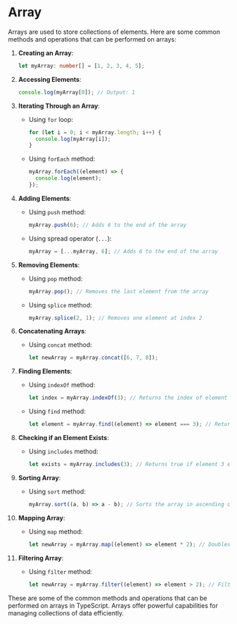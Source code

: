 # Array

Arrays are used to store collections of elements. Here are some common methods and operations that can be performed on arrays:

1. **Creating an Array**:

   ```typescript
   let myArray: number[] = [1, 2, 3, 4, 5];
   ```

2. **Accessing Elements**:

   ```typescript
   console.log(myArray[0]); // Output: 1
   ```

3. **Iterating Through an Array**:

   - Using `for` loop:
     ```typescript
     for (let i = 0; i < myArray.length; i++) {
       console.log(myArray[i]);
     }
     ```
   - Using `forEach` method:
     ```typescript
     myArray.forEach((element) => {
       console.log(element);
     });
     ```

4. **Adding Elements**:

   - Using `push` method:
     ```typescript
     myArray.push(6); // Adds 6 to the end of the array
     ```
   - Using spread operator (`...`):
     ```typescript
     myArray = [...myArray, 6]; // Adds 6 to the end of the array
     ```

5. **Removing Elements**:

   - Using `pop` method:
     ```typescript
     myArray.pop(); // Removes the last element from the array
     ```
   - Using `splice` method:
     ```typescript
     myArray.splice(2, 1); // Removes one element at index 2
     ```

6. **Concatenating Arrays**:

   - Using `concat` method:
     ```typescript
     let newArray = myArray.concat([6, 7, 8]);
     ```

7. **Finding Elements**:

   - Using `indexOf` method:
     ```typescript
     let index = myArray.indexOf(3); // Returns the index of element 3
     ```
   - Using `find` method:
     ```typescript
     let element = myArray.find((element) => element === 3); // Returns the element 3
     ```

8. **Checking if an Element Exists**:

   - Using `includes` method:
     ```typescript
     let exists = myArray.includes(3); // Returns true if element 3 exists in the array
     ```

9. **Sorting Array**:

   - Using `sort` method:
     ```typescript
     myArray.sort((a, b) => a - b); // Sorts the array in ascending order
     ```

10. **Mapping Array**:

    - Using `map` method:
      ```typescript
      let newArray = myArray.map((element) => element * 2); // Doubles each element of the array
      ```

11. **Filtering Array**:
    - Using `filter` method:
      ```typescript
      let newArray = myArray.filter((element) => element > 2); // Filters elements greater than 2
      ```

These are some of the common methods and operations that can be performed on arrays in TypeScript. Arrays offer powerful capabilities for managing collections of data efficiently.
